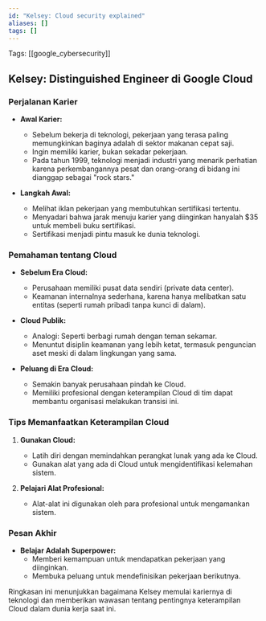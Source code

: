 ```yaml
---
id: "Kelsey: Cloud security explained"
aliases: []
tags: []
---
```


Tags: [[google_cybersecurity]]

## Kelsey: Distinguished Engineer di Google Cloud

### Perjalanan Karier

- **Awal Karier:**

  - Sebelum bekerja di teknologi, pekerjaan yang terasa paling memungkinkan baginya adalah di sektor makanan cepat saji.
  - Ingin memiliki karier, bukan sekadar pekerjaan.
  - Pada tahun 1999, teknologi menjadi industri yang menarik perhatian karena perkembangannya pesat dan orang-orang di bidang ini dianggap sebagai "rock stars."

- **Langkah Awal:**
  - Melihat iklan pekerjaan yang membutuhkan sertifikasi tertentu.
  - Menyadari bahwa jarak menuju karier yang diinginkan hanyalah $35 untuk membeli buku sertifikasi.
  - Sertifikasi menjadi pintu masuk ke dunia teknologi.

### Pemahaman tentang Cloud

- **Sebelum Era Cloud:**

  - Perusahaan memiliki pusat data sendiri (private data center).
  - Keamanan internalnya sederhana, karena hanya melibatkan satu entitas (seperti rumah pribadi tanpa kunci di dalam).

- **Cloud Publik:**

  - Analogi: Seperti berbagi rumah dengan teman sekamar.
  - Menuntut disiplin keamanan yang lebih ketat, termasuk penguncian aset meski di dalam lingkungan yang sama.

- **Peluang di Era Cloud:**
  - Semakin banyak perusahaan pindah ke Cloud.
  - Memiliki profesional dengan keterampilan Cloud di tim dapat membantu organisasi melakukan transisi ini.

### Tips Memanfaatkan Keterampilan Cloud

1. **Gunakan Cloud:**

   - Latih diri dengan memindahkan perangkat lunak yang ada ke Cloud.
   - Gunakan alat yang ada di Cloud untuk mengidentifikasi kelemahan sistem.

2. **Pelajari Alat Profesional:**
   - Alat-alat ini digunakan oleh para profesional untuk mengamankan sistem.

### Pesan Akhir

- **Belajar Adalah Superpower:**
  - Memberi kemampuan untuk mendapatkan pekerjaan yang diinginkan.
  - Membuka peluang untuk mendefinisikan pekerjaan berikutnya.

Ringkasan ini menunjukkan bagaimana Kelsey memulai kariernya di teknologi dan memberikan wawasan tentang pentingnya keterampilan Cloud dalam dunia kerja saat ini.

